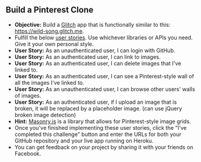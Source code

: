 <div><div class="util-spacer"></div><h2 class="text-center challenge-title">Build a Pinterest Clone</h2><ul><li class="step-text wrappable"><strong>Objective:</strong> Build a <a href="https://glitch.com" target="_blank">Glitch</a> app that is functionally similar to this: <a href="https://wild-song.glitch.me/" target="_blank">https://wild-song.glitch.me</a>.</li><li class="step-text wrappable">Fulfill the below <a href="https://en.wikipedia.org/wiki/User_story" target="_blank">user stories</a>. Use whichever libraries or APIs you need. Give it your own personal style.</li><li class="step-text wrappable"><strong>User Story:</strong> As an unauthenticated user, I can login with GitHub.</li><li class="step-text wrappable"><strong>User Story:</strong> As an authenticated user, I can link to images.</li><li class="step-text wrappable"><strong>User Story:</strong> As an authenticated user, I can delete images that I've linked to.</li><li class="step-text wrappable"><strong>User Story:</strong> As an authenticated user, I can see a Pinterest-style wall of all the images I've linked to.</li><li class="step-text wrappable"><strong>User Story:</strong> As an unauthenticated user, I can browse other users' walls of images.</li><li class="step-text wrappable"><strong>User Story:</strong> As an authenticated user, if I upload an image that is broken, it will be replaced by a placeholder image. (can use jQuery broken image detection)</li><li class="step-text wrappable"><strong>Hint:</strong> <a href="http://masonry.desandro.com/" target="_blank">Masonry.js</a> is a library that allows for Pinterest-style image grids.</li><li class="step-text wrappable">Once you've finished implementing these user stories, click the "I've completed this challenge" button and enter the URLs for both your GitHub repository and your live app running on Heroku.</li><li class="step-text wrappable">You can get feedback on your project by sharing it with your friends on Facebook.</li></ul></div>
